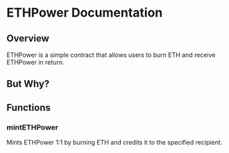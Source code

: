 # ETHPower Documentation

## Overview

ETHPower is a simple contract that allows users to burn ETH and receive ETHPower in return.

## But Why?


## Functions

### mintETHPower

Mints ETHPower 1:1 by burning ETH and credits it to the specified recipient.

